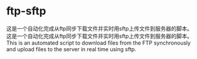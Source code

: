 # ftp-sftp
这是一个自动化完成从ftp同步下载文件并实时用sftp上传文件到服务器的脚本。 这是一个自动化完成从ftp同步下载文件并实时用sftp上传文件到服务器的脚本。 This is an automated script to download files from the FTP synchronously and upload files to the server in real time using sftp.
